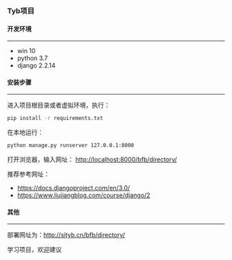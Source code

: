 ### Tyb项目

#### 开发环境

------

- win 10
- python 3.7
- django 2.2.14

#### 安装步骤

------

进入项目根目录或者虚拟环境，执行：

``` cmd
pip install -r requirements.txt
```

在本地运行：

``` cmd
python manage.py runserver 127.0.0.1:8000
```

打开浏览器，输入网址： <http://localhost:8000/bfb/directory/>

推荐参考网址：

- <https://docs.djangoproject.com/en/3.0/>
- <https://www.liujiangblog.com/course/django/2>

#### 其他

------

部署网址为：<http://sityb.cn/bfb/directory/>

学习项目，欢迎建议